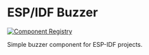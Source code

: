 # ESP/IDF Buzzer

[![Component Registry](https://components.espressif.com/components/supcik/buzzer/badge.svg)](https://components.espressif.com/components/supcik/buzzer)

Simple buzzer component for ESP-IDF projects.
